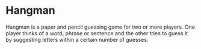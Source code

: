 # Hangman
Hangman is a paper and pencil guessing game for two or more players. One player thinks of a word, phrase or sentence and the other tries to guess it by suggesting letters within a certain number of guesses.
